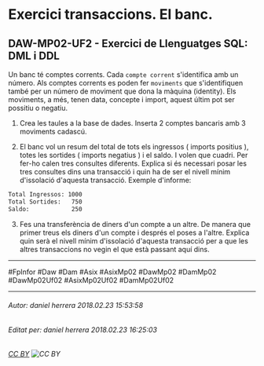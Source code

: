 # Exercici transaccions. El banc.
## DAW-MP02-UF2 - Exercici de Llenguatges SQL: DML i DDL
Un banc té comptes corrents. Cada `compte corrent` s'identifica amb un número. Als comptes corrents es poden fer `moviments` que s'identifiquen també per un número de moviment que dona la màquina (identity). Els moviments, a més, tenen data, concepte i import, aquest últim pot ser possitiu o negatiu.

1) Crea les taules a la base de dades. Inserta 2 comptes bancaris amb 3 moviments cadascú.

2) El banc vol un resum del total de tots els ingressos ( imports positius ), totes les sortides ( imports negatius ) i el saldo. I volen que cuadri. Per fer-ho calen tres consultes diferents. Explica si és necessari posar les tres consultes dins una transacció i quin ha de ser el nivell mínim d'issolació d'aquesta transacció. Exemple d'informe:

```bash
Total Ingressos: 1000
Total Sortides:   750
Saldo:            250
```

3) Fes una transferència de diners d'un compte a un altre. De manera que primer treus els diners d'un compte i després el poses a l'altre. Explica quin serà el nivell mínim d'issolació d'aquesta transacció per a que les altres transaccions no vegin el que està passant aquí dins.

---

#FpInfor #Daw #Dam #Asix #AsixMp02 #DawMp02 #DamMp02 #DawMp02Uf02 #AsixMp02Uf02 #DamMp02Uf02

---

###### Autor: daniel herrera 2018.02.23 15:53:58
###### Editat per: daniel herrera 2018.02.23 16:25:03
###### [CC BY](https://creativecommons.org/licenses/by/4.0/) ![CC BY](https://licensebuttons.net/l/by/3.0/80x15.png)

